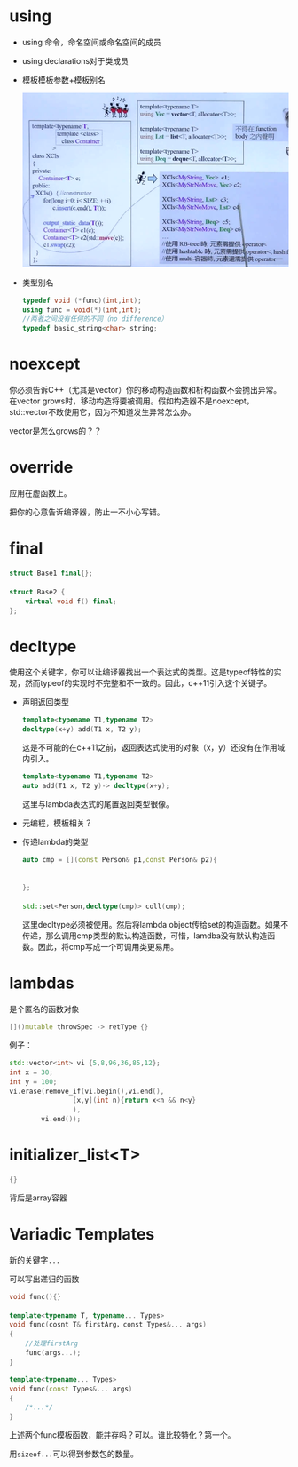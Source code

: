 # using

+ using 命令，命名空间或命名空间的成员
+ using declarations对于类成员

+ 模板模板参数+模板别名

  ![1563952179068](assets/1563952179068.png)

+ 类型别名

  ```c++
  typedef void (*func)(int,int);
  using func = void(*)(int,int);
  //两者之间没有任何的不同（no difference）
  typedef basic_string<char> string;
  ```



# noexcept

你必须告诉C++（尤其是vector）你的移动构造函数和析构函数不会抛出异常。在vector grows时，移动构造将要被调用。假如构造器不是noexcept，std::vector不敢使用它，因为不知道发生异常怎么办。

vector是怎么grows的？？

# override

应用在虚函数上。

把你的心意告诉编译器，防止一不小心写错。

# final

```c++
struct Base1 final{};

struct Base2 {
    virtual void f() final;
};
```

# decltype

 使用这个关键字，你可以让编译器找出一个表达式的类型。这是typeof特性的实现，然而typeof的实现时不完整和不一致的。因此，c++11引入这个关键子。

+ 声明返回类型

  ```c++
  template<typename T1,typename T2>
  decltype(x+y) add(T1 x, T2 y);
  ```

  这是不可能的在c++11之前，返回表达式使用的对象（x，y）还没有在作用域内引入。

  ```c++
  template<typename T1,typename T2>
  auto add(T1 x, T2 y)-> decltype(x+y);
  ```

   这里与lambda表达式的尾置返回类型很像。

+ 元编程，模板相关？

+ 传递lambda的类型

  ```c++
  auto cmp = [](const Person& p1,const Person& p2){
      
      
  };
  
  std::set<Person,decltype(cmp)> coll(cmp);
  ```

  这里decltype必须被使用。然后将lambda object传给set的构造函数。如果不传递，那么调用cmp类型的默认构造函数，可惜，lamdba没有默认构造函数。因此，将cmp写成一个可调用类更易用。 



# lambdas

是个匿名的函数对象

```c++
[]()mutable throwSpec -> retType {}
```

例子：

```c++
std::vector<int> vi {5,8,96,36,85,12};
int x = 30;
int y = 100;
vi.erase(remove_if(vi.begin(),vi.end(),
				[x,y](int n){return x<n && n<y}	
				),
        vi.end());
```



# initializer_list\<T\>

```c++
{}
```

背后是array容器

# Variadic Templates

新的关键字`...`

可以写出递归的函数

```c++
void func(){}

template<typename T, typename... Types>
void func(cosnt T& firstArg，const Types&... args)
{
    //处理firstArg
    func(args...);
}
```



```c++
template<typename... Types>
void func(const Types&... args)
{
    /*...*/
}
```

上述两个func模板函数，能并存吗？可以。谁比较特化？第一个。

用`sizeof...`可以得到参数包的数量。



